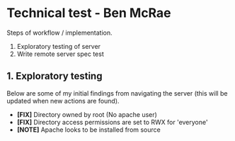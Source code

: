 # Technical test - Ben McRae

Steps of  workflow / implementation.

1. Exploratory testing of server
2. Write remote server spec test

## 1. Exploratory testing

Below are some of my initial findings from navigating the server (this will be updated when new actions are found).

* **[FIX]** Directory owned by root (No apache user)
* **[FIX]** Directory access permissions are set to RWX for 'everyone'
* **[NOTE]** Apache looks to be installed from source
